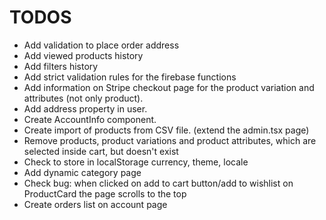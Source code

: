 # TODOS

- Add validation to place order address
- Add viewed products history
- Add filters history
- Add strict validation rules for the firebase functions
- Add information on Stripe checkout page for the product variation and attributes (not only product).
- Add address property in user.
- Create AccountInfo component.
- Create import of products from CSV file. (extend the admin.tsx page)
- Remove products, product variations and product attributes, which are selected inside cart, but doesn't exist
- Check to store in localStorage currency, theme, locale
- Add dynamic category page
- Check bug: when clicked on add to cart button/add to wishlist on ProductCard the page scrolls to the top
- Create orders list on account page